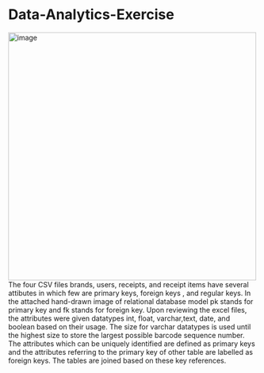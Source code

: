 # Data-Analytics-Exercise
<img width="500" alt="image" src="https://user-images.githubusercontent.com/42431689/219901625-88c53669-b22a-4a3c-89a8-799892ddd423.png">
The four CSV files brands, users, receipts, and receipt items have several attibutes in which few are primary keys, foreign keys , and regular keys. In the attached hand-drawn image of relational database model pk stands for primary key and fk stands for foreign key.
Upon reviewing the excel files, the attributes were given datatypes int, float, varchar,text, date, and boolean based on their usage. The size for varchar datatypes is used until the highest size to store the largest possible barcode sequence number. 
The attributes which can be uniquely identified are defined as primary keys and the attributes referring to the primary key of other table are labelled as foreign keys.
The tables are joined based on these key references.
